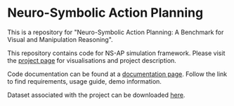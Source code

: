 # Neuro-Symbolic Action Planning
This is a repository for "Neuro-Symbolic Action Planning: A Benchmark for Visual and Manipulation Reasoning".

This repository contains code for NS-AP simulation framework. Please visit the [project page](https://michaal94.github.io/NS-AP/) for visualisations and project description.

Code documentation can be found at a [documentation page](https://michaal94.github.io/NS-AP-docs/). Follow the link to find requirements, usage guide, demo information.

Dataset associated with the project can be downloaded [here](https://michaal94.github.io/NS-AP/codebase/).